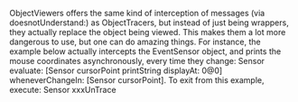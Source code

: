 ObjectViewers offers the same kind of interception of messages (via doesnotUnderstand:) as ObjectTracers, but instead of just being wrappers, they actually replace the object being viewed.  This makes them a lot more dangerous to use, but one can do amazing things.  For instance, the example below actually intercepts the EventSensor object, and prints the mouse coordinates asynchronously, every time they change:
	Sensor evaluate: [Sensor cursorPoint printString displayAt: 0@0]
		wheneverChangeIn: [Sensor cursorPoint].
To exit from this example, execute:
	Sensor xxxUnTrace
